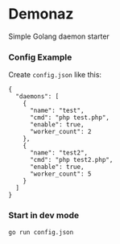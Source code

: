 # Demonaz

Simple Golang daemon starter

### Config Example
Create `config.json` like this:
```
{
  "daemons": [
    {
      "name": "test",
      "cmd": "php test.php",
      "enable": true,
      "worker_count": 2
    },
    {
      "name": "test2",
      "cmd": "php test2.php",
      "enable": true,
      "worker_count": 5
    }
  ]
}
```

### Start in dev mode
`go run config.json`